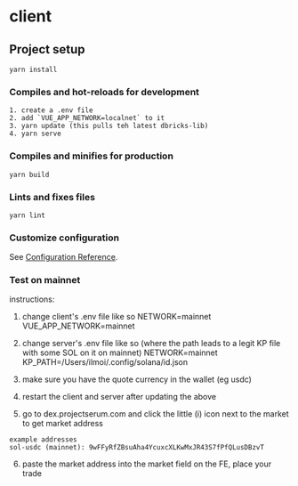 # client

## Project setup
```
yarn install
```

### Compiles and hot-reloads for development
```
1. create a .env file
2. add `VUE_APP_NETWORK=localnet` to it
3. yarn update (this pulls teh latest dbricks-lib)
4. yarn serve
```

### Compiles and minifies for production
```
yarn build
```

### Lints and fixes files
```
yarn lint
```

### Customize configuration
See [Configuration Reference](https://cli.vuejs.org/config/).

### Test on mainnet

instructions:
1. change client's .env file like so
NETWORK=mainnet
VUE_APP_NETWORK=mainnet

2. change server's .env file like so (where the path leads to a legit KP file with some SOL on it on mainnet)
NETWORK=mainnet
KP_PATH=/Users/ilmoi/.config/solana/id.json

3. make sure you have the quote currency in the wallet (eg usdc)

4. restart the client and server after updating the above

5. go to dex.projectserum.com and click the little (i) icon next to the market to get market address

```
example addresses
sol-usdc (mainnet): 9wFFyRfZBsuAha4YcuxcXLKwMxJR43S7fPfQLusDBzvT
```

6. paste the market address into the market field on the FE, place your trade

